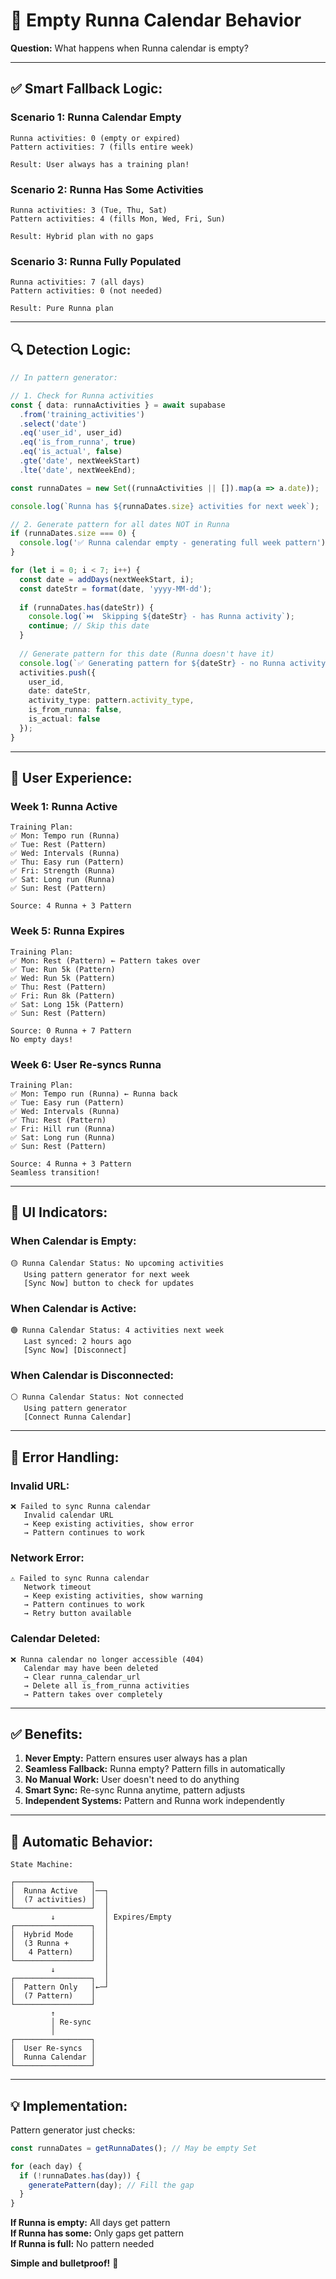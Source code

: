 # 🔄 Empty Runna Calendar Behavior

**Question:** What happens when Runna calendar is empty?

---

## ✅ **Smart Fallback Logic:**

### **Scenario 1: Runna Calendar Empty**
```
Runna activities: 0 (empty or expired)
Pattern activities: 7 (fills entire week)

Result: User always has a training plan!
```

### **Scenario 2: Runna Has Some Activities**
```
Runna activities: 3 (Tue, Thu, Sat)
Pattern activities: 4 (fills Mon, Wed, Fri, Sun)

Result: Hybrid plan with no gaps
```

### **Scenario 3: Runna Fully Populated**
```
Runna activities: 7 (all days)
Pattern activities: 0 (not needed)

Result: Pure Runna plan
```

---

## 🔍 **Detection Logic:**

```typescript
// In pattern generator:

// 1. Check for Runna activities
const { data: runnaActivities } = await supabase
  .from('training_activities')
  .select('date')
  .eq('user_id', user_id)
  .eq('is_from_runna', true)
  .eq('is_actual', false)
  .gte('date', nextWeekStart)
  .lte('date', nextWeekEnd);

const runnaDates = new Set((runnaActivities || []).map(a => a.date));

console.log(`Runna has ${runnaDates.size} activities for next week`);

// 2. Generate pattern for all dates NOT in Runna
if (runnaDates.size === 0) {
  console.log('✅ Runna calendar empty - generating full week pattern');
}

for (let i = 0; i < 7; i++) {
  const date = addDays(nextWeekStart, i);
  const dateStr = format(date, 'yyyy-MM-dd');
  
  if (runnaDates.has(dateStr)) {
    console.log(`⏭️  Skipping ${dateStr} - has Runna activity`);
    continue; // Skip this date
  }
  
  // Generate pattern for this date (Runna doesn't have it)
  console.log(`✅ Generating pattern for ${dateStr} - no Runna activity`);
  activities.push({
    user_id,
    date: dateStr,
    activity_type: pattern.activity_type,
    is_from_runna: false,
    is_actual: false
  });
}
```

---

## 🎯 **User Experience:**

### **Week 1: Runna Active**
```
Training Plan:
✅ Mon: Tempo run (Runna)
✅ Tue: Rest (Pattern)
✅ Wed: Intervals (Runna)
✅ Thu: Easy run (Pattern)
✅ Fri: Strength (Runna)
✅ Sat: Long run (Runna)
✅ Sun: Rest (Pattern)

Source: 4 Runna + 3 Pattern
```

### **Week 5: Runna Expires**
```
Training Plan:
✅ Mon: Rest (Pattern) ← Pattern takes over
✅ Tue: Run 5k (Pattern)
✅ Wed: Run 5k (Pattern)
✅ Thu: Rest (Pattern)
✅ Fri: Run 8k (Pattern)
✅ Sat: Long 15k (Pattern)
✅ Sun: Rest (Pattern)

Source: 0 Runna + 7 Pattern
No empty days!
```

### **Week 6: User Re-syncs Runna**
```
Training Plan:
✅ Mon: Tempo run (Runna) ← Runna back
✅ Tue: Easy run (Pattern)
✅ Wed: Intervals (Runna)
✅ Thu: Rest (Pattern)
✅ Fri: Hill run (Runna)
✅ Sat: Long run (Runna)
✅ Sun: Rest (Pattern)

Source: 4 Runna + 3 Pattern
Seamless transition!
```

---

## 🔔 **UI Indicators:**

### **When Calendar is Empty:**
```
🟡 Runna Calendar Status: No upcoming activities
   Using pattern generator for next week
   [Sync Now] button to check for updates
```

### **When Calendar is Active:**
```
🟢 Runna Calendar Status: 4 activities next week
   Last synced: 2 hours ago
   [Sync Now] [Disconnect]
```

### **When Calendar is Disconnected:**
```
⚪ Runna Calendar Status: Not connected
   Using pattern generator
   [Connect Runna Calendar]
```

---

## 🚨 **Error Handling:**

### **Invalid URL:**
```
❌ Failed to sync Runna calendar
   Invalid calendar URL
   → Keep existing activities, show error
   → Pattern continues to work
```

### **Network Error:**
```
⚠️ Failed to sync Runna calendar
   Network timeout
   → Keep existing activities, show warning
   → Pattern continues to work
   → Retry button available
```

### **Calendar Deleted:**
```
❌ Runna calendar no longer accessible (404)
   Calendar may have been deleted
   → Clear runna_calendar_url
   → Delete all is_from_runna activities
   → Pattern takes over completely
```

---

## ✅ **Benefits:**

1. **Never Empty:** Pattern ensures user always has a plan
2. **Seamless Fallback:** Runna empty? Pattern fills in automatically
3. **No Manual Work:** User doesn't need to do anything
4. **Smart Sync:** Re-sync Runna anytime, pattern adjusts
5. **Independent Systems:** Pattern and Runna work independently

---

## 🔄 **Automatic Behavior:**

```
State Machine:

┌─────────────────┐
│  Runna Active   │──┐
│  (7 activities) │  │
└─────────────────┘  │
         ↓           │ Expires/Empty
┌─────────────────┐  │
│  Hybrid Mode    │  │
│  (3 Runna +     │  │
│   4 Pattern)    │  │
└─────────────────┘  │
         ↓           │
┌─────────────────┐  │
│  Pattern Only   │←─┘
│  (7 Pattern)    │
└─────────────────┘
         ↑
         │ Re-sync
         │
┌─────────────────┐
│  User Re-syncs  │
│  Runna Calendar │
└─────────────────┘
```

---

## 💡 **Implementation:**

Pattern generator just checks:
```typescript
const runnaDates = getRunnaDates(); // May be empty Set

for (each day) {
  if (!runnaDates.has(day)) {
    generatePattern(day); // Fill the gap
  }
}
```

**If Runna is empty:** All days get pattern  
**If Runna has some:** Only gaps get pattern  
**If Runna is full:** No pattern needed

**Simple and bulletproof!** 🎯

